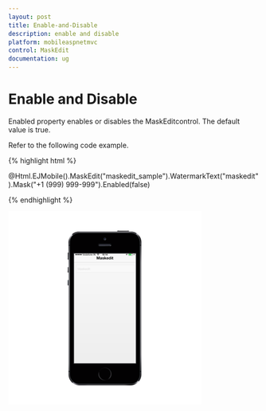 ```yaml
---
layout: post
title: Enable-and-Disable
description: enable and disable
platform: mobileaspnetmvc
control: MaskEdit
documentation: ug
---
```


# Enable and Disable

Enabled property enables or disables the MaskEditcontrol. The default value is true.

Refer to the following code example.

{% highlight html %}

@Html.EJMobile().MaskEdit("maskedit_sample").WatermarkText("maskedit").Mask("+1 (999) 999-999").Enabled(false)

{% endhighlight %}

![D:/Final Doc/mockup/IMG_0523_iphone5s_spacegrey_portrait.png](Enable-and-Disable_images/Enable-and-Disable_img1.png)



